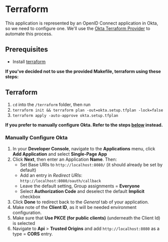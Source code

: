 # Terraform
This application is represented by an OpenID Connect application in Okta, so we need to configure one. We'll use the [Okta Terraform Provider](https://www.terraform.io/docs/providers/okta/index.html) to automate this process.

## Prerequisites
* Install [terraform](https://learn.hashicorp.com/terraform/getting-started/install)

**If you've decided not to use the provided Makefile, terraform using these steps:**

## Terraform
1. `cd` into the `/terraform` folder, then run
2. `terraform init && terraform plan -out=okta.setup.tfplan -lock=false`
3. `terraform apply -auto-approve okta.setup.tfplan`

**If you prefer to manually configure Okta. Refer to the steps [below](#manually-configure-okta) instead.**

### Manually Configure Okta
1. In your **Developer Console**, navigate to the **Applications** menu, click **Add Application** and select **Single-Page App**
2. Click **Next**, then enter an Application **Name**. Then:
   * Set Base URIs to `http://localhost:8080/` (it should already be set by default)
   * Add an entry in *Redirect URIs*: `http://localhost:8080/oauth/callback`
   * Leave the default setting, Group assignments = **Everyone**
   * Select **Authorization Code** and deselect the default **Implicit** checkbox
3. Click **Done** to redirect back to the *General* tab of your application.
4. Make note of the **Client ID**, as it will be needed environment configuration. 
5. Make sure that **Use PKCE (for public clients)** (underneath the Client Id) is selected
6. Navigate to **Api** > **Trusted Origins** and add `http://localhost:8080` as a type = **CORS** entry.